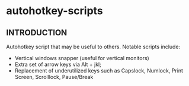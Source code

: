 ﻿# autohotkey-scripts

INTRODUCTION
------------

Autohotkey script that may be useful to others. 
Notable scripts include: 
 * Vertical windows snapper (useful for vertical monitors)
 * Extra set of arrow keys via Alt + jkl;
 * Replacement of underutilized keys such as Capslock, Numlock, Print Screen, Scrolllock, Pause/Break
